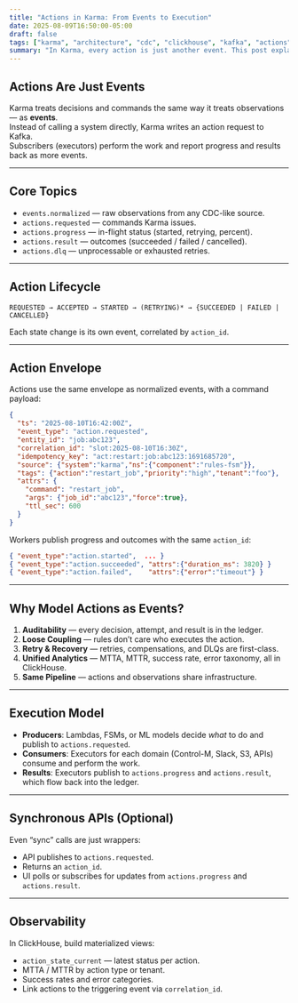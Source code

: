 ```yaml
---
title: "Actions in Karma: From Events to Execution"
date: 2025-08-09T16:50:00-05:00
draft: false
tags: ["karma", "architecture", "cdc", "clickhouse", "kafka", "actions", "fsm"]
summary: "In Karma, every action is just another event. This post explains the pattern for turning anomalies and rules into commands, tracking their execution, and feeding the results back into the same event pipeline."
---
```


## Actions Are Just Events

Karma treats decisions and commands the same way it treats observations — as **events**.  
Instead of calling a system directly, Karma writes an action request to Kafka.  
Subscribers (executors) perform the work and report progress and results back as more events.

---

## Core Topics

- `events.normalized` — raw observations from any CDC-like source.
- `actions.requested` — commands Karma issues.
- `actions.progress` — in-flight status (started, retrying, percent).
- `actions.result` — outcomes (succeeded / failed / cancelled).
- `actions.dlq` — unprocessable or exhausted retries.

---

## Action Lifecycle

`REQUESTED → ACCEPTED → STARTED → (RETRYING)* → {SUCCEEDED | FAILED | CANCELLED}`

Each state change is its own event, correlated by `action_id`.

---

## Action Envelope

Actions use the same envelope as normalized events, with a command payload:

```json
{
  "ts": "2025-08-10T16:42:00Z",
  "event_type": "action.requested",
  "entity_id": "job:abc123",
  "correlation_id": "slot:2025-08-10T16:30Z",
  "idempotency_key": "act:restart:job:abc123:1691685720",
  "source": {"system":"karma","ns":{"component":"rules-fsm"}},
  "tags": {"action":"restart_job","priority":"high","tenant":"foo"},
  "attrs": {
    "command": "restart_job",
    "args": {"job_id":"abc123","force":true},
    "ttl_sec": 600
  }
}
```

Workers publish progress and outcomes with the same `action_id`:

```json
{ "event_type":"action.started",  ... }
{ "event_type":"action.succeeded", "attrs":{"duration_ms": 3820} }
{ "event_type":"action.failed",    "attrs":{"error":"timeout"} }
```

---

## Why Model Actions as Events?

1. **Auditability** — every decision, attempt, and result is in the ledger.
2. **Loose Coupling** — rules don’t care who executes the action.
3. **Retry & Recovery** — retries, compensations, and DLQs are first-class.
4. **Unified Analytics** — MTTA, MTTR, success rate, error taxonomy, all in ClickHouse.
5. **Same Pipeline** — actions and observations share infrastructure.

---

## Execution Model

- **Producers**: Lambdas, FSMs, or ML models decide *what* to do and publish to `actions.requested`.
- **Consumers**: Executors for each domain (Control-M, Slack, S3, APIs) consume and perform the work.
- **Results**: Executors publish to `actions.progress` and `actions.result`, which flow back into the ledger.

---

## Synchronous APIs (Optional)

Even “sync” calls are just wrappers:
- API publishes to `actions.requested`.
- Returns an `action_id`.
- UI polls or subscribes for updates from `actions.progress` and `actions.result`.

---

## Observability

In ClickHouse, build materialized views:

- `action_state_current` — latest status per action.
- MTTA / MTTR by action type or tenant.
- Success rates and error categories.
- Link actions to the triggering event via `correlation_id`.
